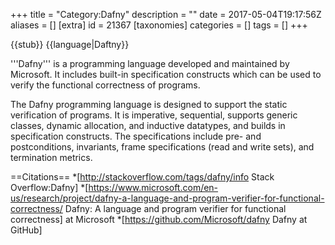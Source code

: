 +++
title = "Category:Dafny"
description = ""
date = 2017-05-04T19:17:56Z
aliases = []
[extra]
id = 21367
[taxonomies]
categories = []
tags = []
+++

{{stub}}
{{language|Daftny}}

'''Dafny''' is a programming language developed and maintained by Microsoft. It includes built-in specification constructs which can be used to verify the functional correctness of programs.

The Dafny programming language is designed to support the static verification of programs. It is imperative, sequential, supports generic classes, dynamic allocation, and inductive datatypes, and builds in specification constructs. The specifications include pre- and postconditions, invariants, frame specifications (read and write sets), and termination metrics.

==Citations==
*[http://stackoverflow.com/tags/dafny/info Stack Overflow:Dafny]
*[https://www.microsoft.com/en-us/research/project/dafny-a-language-and-program-verifier-for-functional-correctness/ Dafny: A language and program verifier for functional correctness] at Microsoft
*[https://github.com/Microsoft/dafny Dafny at GitHub]
